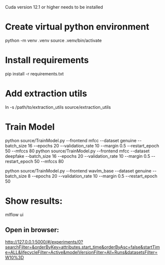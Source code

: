 Cuda version 12.1 or higher needs to be installed

# Create virtual python environment 
python -m venv .venv
source .venv/bin/activate

# Install requirements
pip install -r requirements.txt

# Add extraction utils
ln -s /path/to/extraction_utils source/extraction_utils

# Train Model
python source/TrainModel.py --frontend mfcc --dataset genuine --batch_size 16 --epochs 20 --validation_rate 10 --margin 0.5 --restart_epoch 50 --mfccs 80
python source/TrainModel.py --frontend mfcc --dataset deepfake --batch_size 16 --epochs 20 --validation_rate 10 --margin 0.5 --restart_epoch 50 --mfccs 80

python source/TrainModel.py --frontend wavlm_base --dataset genuine --batch_size 8 --epochs 20 --validation_rate 10 --margin 0.5 --restart_epoch 50

# Show results:
mlflow ui 

## Open in browser:
http://127.0.0.1:5000/#/experiments/0?searchFilter=&orderByKey=attributes.start_time&orderByAsc=false&startTime=ALL&lifecycleFilter=Active&modelVersionFilter=All+Runs&datasetsFilter=W10%3D 